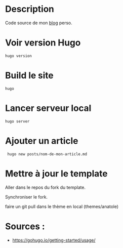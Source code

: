 # Description

Code source de mon [blog](https://blog.victorprouff.fr/) perso.

# Voir version Hugo

```
hugo version
```

# Build le site

```
hugo
```

# Lancer serveur local

```
hugo server
```

# Ajouter un article 

```
 hugo new posts/nom-de-mon-article.md
```

# Mettre à jour le template

Aller dans le repos du fork du template.

Synchroniser le fork.

faire un git pull dans le thème en local
(themes/anatole)

# Sources :
- https://gohugo.io/getting-started/usage/
